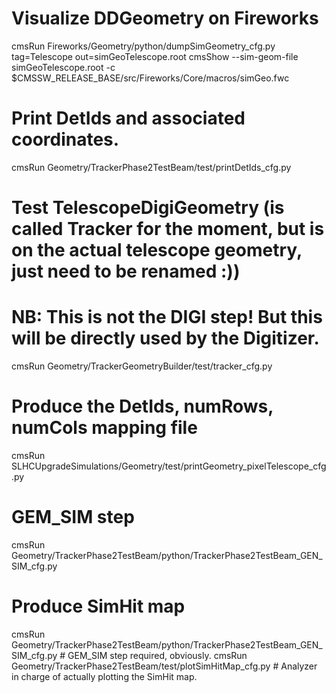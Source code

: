 # Visualize DDGeometry on Fireworks
cmsRun Fireworks/Geometry/python/dumpSimGeometry_cfg.py tag=Telescope out=simGeoTelescope.root
cmsShow --sim-geom-file simGeoTelescope.root -c $CMSSW_RELEASE_BASE/src/Fireworks/Core/macros/simGeo.fwc


# Print DetIds and associated coordinates.
cmsRun Geometry/TrackerPhase2TestBeam/test/printDetIds_cfg.py


# Test TelescopeDigiGeometry (is called Tracker for the moment, but is on the actual telescope geometry, just need to be renamed :))
# NB: This is not the DIGI step! But this will be directly used by the Digitizer.
cmsRun Geometry/TrackerGeometryBuilder/test/tracker_cfg.py


# Produce the DetIds, numRows, numCols mapping file
cmsRun SLHCUpgradeSimulations/Geometry/test/printGeometry_pixelTelescope_cfg.py


# GEM_SIM step
cmsRun Geometry/TrackerPhase2TestBeam/python/TrackerPhase2TestBeam_GEN_SIM_cfg.py


# Produce SimHit map
cmsRun Geometry/TrackerPhase2TestBeam/python/TrackerPhase2TestBeam_GEN_SIM_cfg.py  # GEM_SIM step required, obviously.
cmsRun Geometry/TrackerPhase2TestBeam/test/plotSimHitMap_cfg.py                    # Analyzer in charge of actually plotting the SimHit map.

